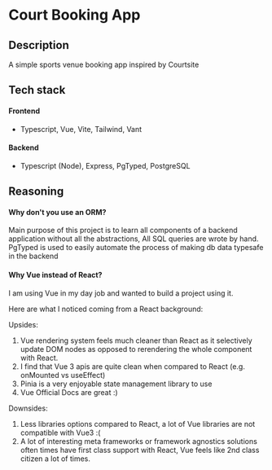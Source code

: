 # Court Booking App

## Description

A simple sports venue booking app inspired by Courtsite

## Tech stack

#### Frontend

- Typescript, Vue, Vite, Tailwind, Vant

#### Backend

- Typescript (Node), Express, PgTyped, PostgreSQL

## Reasoning

#### Why don't you use an ORM?

Main purpose of this project is to learn all components of a backend application without all the abstractions, All SQL queries are wrote by hand. PgTyped is used to easily automate the process of making db data typesafe in the backend

#### Why Vue instead of React?

I am using Vue in my day job and wanted to build a project using it.

Here are what I noticed coming from a React background:

Upsides:

1. Vue rendering system feels much cleaner than React as it selectively update DOM nodes as opposed to rerendering the whole component with React.
2. I find that Vue 3 apis are quite clean when compared to React (e.g. onMounted vs useEffect)
3. Pinia is a very enjoyable state management library to use
4. Vue Official Docs are great :)

Downsides:

1. Less libraries options compared to React, a lot of Vue libraries are not compatible with Vue3 :(
2. A lot of interesting meta frameworks or framework agnostics solutions often times have first class support with React, Vue feels like 2nd class citizen a lot of times.
